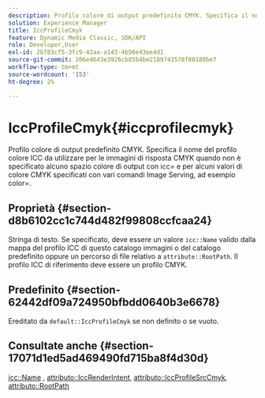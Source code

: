 ```yaml
---
description: Profilo colore di output predefinito CMYK. Specifica il nome del profilo colore ICC da utilizzare per le immagini di risposta CMYK quando non è specificato alcuno spazio colore di output con icc= e per alcuni valori di colore CMYK specificati con vari comandi Image Serving, ad esempio color=.
solution: Experience Manager
title: IccProfileCmyk
feature: Dynamic Media Classic, SDK/API
role: Developer,User
exl-id: 2bf83cf5-3fc9-42aa-a143-4b56e43ee4d1
source-git-commit: 206e4643e3926cb85b4be2189743578f88180be7
workflow-type: tm+mt
source-wordcount: '153'
ht-degree: 2%

---
```


# IccProfileCmyk{#iccprofilecmyk}

Profilo colore di output predefinito CMYK. Specifica il nome del profilo colore ICC da utilizzare per le immagini di risposta CMYK quando non è specificato alcuno spazio colore di output con icc= e per alcuni valori di colore CMYK specificati con vari comandi Image Serving, ad esempio color=.

## Proprietà {#section-d8b6102cc1c744d482f99808ccfcaa24}

Stringa di testo. Se specificato, deve essere un valore `icc::Name` valido dalla mappa del profilo ICC di questo catalogo immagini o del catalogo predefinito oppure un percorso di file relativo a `attribute::RootPath`. Il profilo ICC di riferimento deve essere un profilo CMYK.

## Predefinito {#section-62442df09a724950bfbdd0640b3e6678}

Ereditato da `default::IccProfileCmyk` se non definito o se vuoto.

## Consultate anche {#section-17071d1ed5ad469490fd715ba8f4d30d}

[icc::Name](../../../../../is-api/image-catalog/image-serving-api-ref/c-image-catalog-reference/c-icc-profile-map-reference/r-name-icc.md#reference-9e7d3c8e35434981a3dfac66b8946cbe) ,  [attributo::IccRenderIntent](../../../../../is-api/image-catalog/image-serving-api-ref/c-image-catalog-reference/c-attributes-reference/r-iccrenderintent.md#reference-012f207f28bd4406a5368d23ed95a51f),  [attributo::IccProfileSrcCmyk](../../../../../is-api/image-catalog/image-serving-api-ref/c-image-catalog-reference/c-attributes-reference/r-iccprofilesrccmyk.md#reference-b57196dfe5db41fe88bd0828ed4ec728),  [attributo::RootPath](../../../../../is-api/image-catalog/image-serving-api-ref/c-image-catalog-reference/c-attributes-reference/r-rootpath.md#reference-17d57e5967be403b8408fa7214017494)
